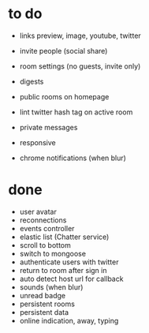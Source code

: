 to do
=====

* links preview, image, youtube, twitter
* invite people (social share)
* room settings (no guests, invite only)
* digests
* public rooms on homepage

* lint twitter hash tag on active room
* private messages

* responsive
* chrome notifications (when blur)

done
=====

* user avatar
* reconnections
* events controller
* elastic list (Chatter service)
* scroll to bottom
* switch to mongoose
* authenticate users with twitter
* return to room after sign in
* auto detect host url for callback
* sounds (when blur)
* unread badge
* persistent rooms
* persistent data
* online indication, away, typing